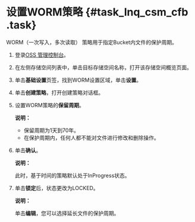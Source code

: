 # 设置WORM策略 {#task_lnq_csm_cfb .task}

WORM（一次写入，多次读取） 策略用于指定Bucket内文件的保护周期。

1.  登录[OSS 管理控制台](https://oss.console.aliyun.com/)。 
2.  在左侧存储空间列表中，单击目标存储空间名称，打开该存储空间概览页面。 
3.  单击**基础设置**页签，找到WORM设置区域，单击**设置**。 
4.  单击**创建策略**，打开创建策略对话框。 
5.  设置WORM策略的**保留周期**。 

    **说明：** 

    -   保留周期为1天到70年。
    -   在保护周期内，任何人都不能对文件进行修改和删除操作。
6.  单击**确认**。 

    **说明：** 

    此时，基于时间的策略默认处于InProgress状态。

7.  单击**锁定**后，状态更改为LOCKED。 

    **说明：** 

    单击**编辑**，您可以选择延长文件的保护周期。


